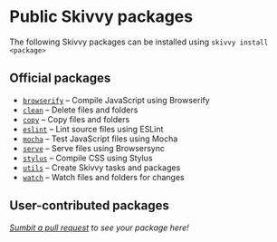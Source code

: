 # Public Skivvy packages

The following Skivvy packages can be installed using `skivvy install <package>`

## Official packages

- [`browserify`](https://www.npmjs.com/package/@skivvy/skivvy-package-browserify) – Compile JavaScript using Browserify
- [`clean`](https://www.npmjs.com/package/@skivvy/skivvy-package-clean) – Delete files and folders
- [`copy`](https://www.npmjs.com/package/@skivvy/skivvy-package-copy) – Copy files and folders
- [`eslint`](https://www.npmjs.com/package/@skivvy/skivvy-package-eslint) – Lint source files using ESLint
- [`mocha`](https://www.npmjs.com/package/@skivvy/skivvy-package-mocha) – Test JavaScript files using Mocha
- [`serve`](https://www.npmjs.com/package/@skivvy/skivvy-package-serve) – Serve files using Browsersync
- [`stylus`](https://www.npmjs.com/package/@skivvy/skivvy-package-stylus) – Compile CSS using Stylus
- [`utils`](https://www.npmjs.com/package/@skivvy/skivvy-package-utils) – Create Skivvy tasks and packages
- [`watch`](https://www.npmjs.com/package/@skivvy/skivvy-package-watch) – Watch files and folders for changes


## User-contributed packages

_[Sumbit a pull request](https://github.com/skivvyjs/skivvy/pulls) to see your package here!_

